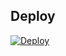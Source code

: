 
## Deploy
[![Deploy](https://www.herokucdn.com/deploy/button.svg)](https://heroku.com/deploy?template=https://github.com/ZZZZBOT/Z.BOT.V.5/)

